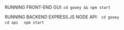 RUNNING FRONT-END GUI: 
``` cd gooey && npm start ```

RUNNING BACKEND EXPRESS.JS NODE API:
<code> cd gooey </code>
<code> cd api </code>
<code> npm start </code>

